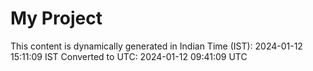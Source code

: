 # My Project

This content is dynamically generated in Indian Time (IST): 2024-01-12 15:11:09 IST
Converted to UTC: 2024-01-12 09:41:09 UTC
